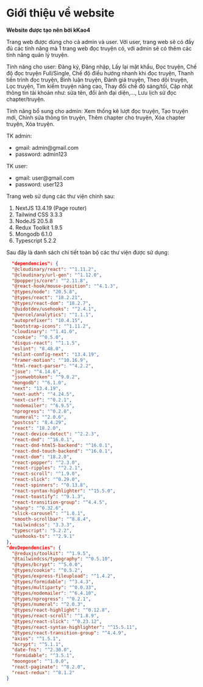 # Giới thiệu về website

__Website được tạo nên bởi kKao4__

Trang web được dùng cho cả admin và user. Với user, trang web sẽ có đầy đủ các tính năng mà 1 trang web đọc truyện có, với admin sẽ có thêm các tính năng quản lý truyện.

Tính năng cho user: Đăng ký, Đăng nhập, Lấy lại mật khẩu, Đọc truyện, Chế độ đọc truyện Full/Single, Chế độ điều hướng nhanh khi đọc truyện, Thanh tiến trình đọc truyện, Bình luận truyện, Đánh giá truyện, Theo dõi truyện, Lọc truyện, Tìm kiếm truyện nâng cao, Thay đổi chế độ sáng/tối, Cập nhật thông tin tài khoản như: sửa tên, đổi ảnh đại diện,..., Lưu lịch sử đọc chapter/truyện.

Tính năng bổ sung cho admin: Xem thống kê lượt đọc truyện, Tạo truyện mới, Chỉnh sửa thông tin truyện, Thêm chapter cho truyện, Xóa chapter truyện, Xóa truyện.

TK admin:

- gmail: admin\@gmail.com
- password: admin123

TK user:

- gmail: user\@gmail.com
- password: user123

Trang web sử dụng các thư viện chính sau:

1. NextJS 13.4.19 (Page router)
2. Tailwind CSS 3.3.3
3. NodeJS 20.5.8
4. Redux Toolkit 1.9.5
5. Mongodb 6.1.0
6. Typescript 5.2.2

Sau đây là danh sách chi tiết toàn bộ các thư viện được sử dụng:

```json
  "dependencies": {
  "@cloudinary/react": "^1.11.2",
  "@cloudinary/url-gen": "^1.12.0",
  "@popperjs/core": "^2.11.8",
  "@react-hook/mouse-position": "^4.1.3",
  "@types/node": "20.5.8",
  "@types/react": "18.2.21",
  "@types/react-dom": "18.2.7",
  "@uidotdev/usehooks": "^2.4.1",
  "@vercel/analytics": "^1.1.1",
  "autoprefixer": "10.4.15",
  "bootstrap-icons": "^1.11.2",
  "cloudinary": "^1.41.0",
  "cookie": "^0.5.0",
  "disqus-react": "^1.1.5",
  "eslint": "8.48.0",
  "eslint-config-next": "13.4.19",
  "framer-motion": "^10.16.9",
  "html-react-parser": "^4.2.2",
  "jose": "^4.14.6",
  "jsonwebtoken": "^9.0.2",
  "mongodb": "^6.1.0",
  "next": "13.4.19",
  "next-auth": "^4.24.5",
  "next-csrf": "^0.2.1",
  "nodemailer": "^6.9.5",
  "nprogress": "^0.2.0",
  "numeral": "^2.0.6",
  "postcss": "8.4.29",
  "react": "18.2.0",
  "react-device-detect": "^2.2.3",
  "react-dnd": "^16.0.1",
  "react-dnd-html5-backend": "^16.0.1",
  "react-dnd-touch-backend": "^16.0.1",
  "react-dom": "18.2.0",
  "react-popper": "^2.3.0",
  "react-ripples": "^2.2.1",
  "react-scroll": "^1.9.0",
  "react-slick": "^0.29.0",
  "react-spinners": "^0.13.8",
  "react-syntax-highlighter": "^15.5.0",
  "react-toastify": "^9.1.3",
  "react-transition-group": "^4.4.5",
  "sharp": "^0.32.6",
  "slick-carousel": "^1.8.1",
  "smooth-scrollbar": "^8.8.4",
  "tailwindcss": "3.3.3",
  "typescript": "5.2.2",
  "usehooks-ts": "^2.9.1"
},
"devDependencies": {
  "@reduxjs/toolkit": "^1.9.5",
  "@tailwindcss/typography": "^0.5.10",
  "@types/bcrypt": "^5.0.0",
  "@types/cookie": "^0.5.2",
  "@types/express-fileupload": "^1.4.2",
  "@types/formidable": "^3.4.3",
  "@types/multiparty": "^0.0.33",
  "@types/nodemailer": "^6.4.10",
  "@types/nprogress": "^0.2.1",
  "@types/numeral": "^2.0.3",
  "@types/react-highlight": "^0.12.8",
  "@types/react-scroll": "^1.8.9",
  "@types/react-slick": "^0.23.12",
  "@types/react-syntax-highlighter": "^15.5.11",
  "@types/react-transition-group": "^4.4.9",
  "axios": "^1.5.1",
  "bcrypt": "^5.1.1",
  "date-fns": "^2.30.0",
  "formidable": "^3.5.1",
  "moongose": "^1.0.0",
  "react-paginate": "^8.2.0",
  "react-redux": "^8.1.2"
}
```
